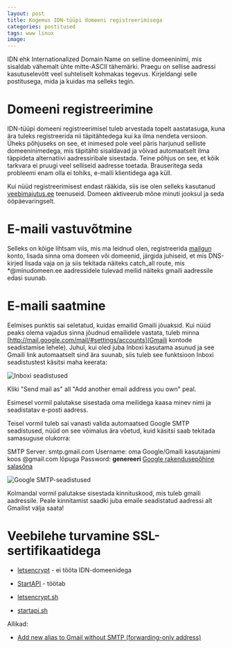```yaml
---
layout: post
title: Kogemus IDN-tüüpi domeeni registreerimisega
categories: postitused
tags: www linux
image: 
---
```

IDN ehk Internationalized Domain Name on selline domeeninimi, mis sisaldab vähemalt ühte mitte-ASCII tähemärki. Praegu on sellise aadressi kasutuselevõtt veel suhteliselt kohmakas tegevus. Kirjeldangi selle postitusega, mida ja kuidas ma selleks tegin.



# Domeeni registreerimine

IDN-tüüpi domeeni registreerimisel tuleb arvestada topelt aastatasuga, kuna ära tuleks registreerida nii täpitähtedega kui ka ilma nendeta versioon. Üheks põhjuseks on see, et inimesed pole veel päris harjunud selliste domeeninimedega, mis täpitähti sisaldavad ja võivad automaatselt ilma täppideta alternatiivi aadressiribale sisestada. Teine põhjus on see, et kõik tarkvara ei pruugi veel selliseid aadresse toetada. Brauseritega seda probleemi enam olla ei tohiks, e-maili klientidega aga küll.

Kui nüüd registreerimisest endast rääkida, siis ise olen selleks kasutanud [veebimajutus.ee](https://www.veebimajutus.ee/) teenuseid. Domeen aktiveerub mõne minuti jooksul ja seda ööpäevaringselt.



# E-maili vastuvõtmine

Selleks on kõige lihtsam viis, mis ma leidnud olen, registreerida [mailgun](https://mailgun.com) konto, lisada sinna oma domeen või domeenid, järgida juhiseid, et mis DNS-kirjed lisada vaja on ja siis tekitada näiteks catch_all route, mis *@minudomeen.ee aadressidele tulevad meilid näiteks gmaili aadressile edasi suunab.



# E-maili saatmine

Eelmises punktis sai seletatud, kuidas emailid Gmaili jõuaksid. Kui nüüd peaks olema vajadus sinna jõudnud emailidele vastata, tuleb minna [http://mail.google.com/mail/#settings/accounts](Gmaili kontode seadistamise lehele). Juhul, kui oled juba Inboxi kasutama asunud ja see Gmaili link automaatselt sind ära suunab, siis tuleb see funktsioon Inboxi seadistustest käsitsi maha keerata:

![Inboxi seadistused](inbox-settings.png)

Kliki "Send mail as" all "Add another email address you own" peal.

Esimesel vormil palutakse sisestada oma meilidega kaasa minev nimi ja seadistatav e-posti aadress.

Teisel vormil tuleb sai vanasti valida automaatsed Google SMTP seadistused, nüüd on see võimalus ära võetud, kuid käsitsi saab tekitada samasuguse olukorra:

SMTP Server: smtp.gmail.com
Username: oma Google/Gmaili kasutajanimi koos @gmail.com lõpuga
Password: **genereeri** [Google rakendusepõhine salasõna](https://security.google.com/settings/security/apppasswords)

![Google SMTP-seadistused](google-smtp.png)

Kolmandal vormil palutakse sisestada kinnituskood, mis tuleb gmaili aadressile. Peale kinnitamist saadki juba emaile seadistatud aadressi alt Gmailist välja saata!




# Veebilehe turvamine SSL-sertifikaatidega

* [letsencrypt](https://letsencrypt.org/) - ei tööta IDN-domeenidega
* [StartAPI](https://www.startssl.com/StartAPI) - töötab


* [letsencrypt.sh](https://github.com/lukas2511/letsencrypt.sh)
* [startapi.sh](https://github.com/Neilpang/startapi.sh/blob/master/startapi.sh)




Allikad:

* [Add new alias to Gmail without SMTP (forwarding-only address)](http://webapps.stackexchange.com/a/72975/129033)



